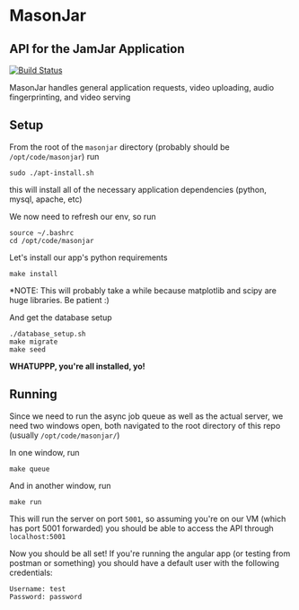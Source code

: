 # MasonJar
## API for the JamJar Application

[![Build Status](https://travis-ci.org/projectjamjar/masonjar.svg?branch=master)](https://travis-ci.org/projectjamjar/masonjar)

MasonJar handles general application requests, video uploading, audio fingerprinting, and video serving


## Setup
From the root of the `masonjar` directory (probably should be `/opt/code/masonjar`) run
```
sudo ./apt-install.sh
```
this will install all of the necessary application dependencies (python, mysql, apache, etc)

We now need to refresh our env, so run
```
source ~/.bashrc
cd /opt/code/masonjar
```

Let's install our app's python requirements
```
make install
```
*NOTE: This will probably take a while because matplotlib and scipy are huge libraries.  Be patient :)

And get the database setup
```
./database_setup.sh
make migrate
make seed
```

**WHATUPPP, you're all installed, yo!**

## Running
Since we need to run the async job queue as well as the actual server, we need two windows open, both navigated to the root directory of this repo (usually `/opt/code/masonjar/`)

In one window, run
```
make queue
```

And in another window, run
```
make run
```
This will run the server on port `5001`, so assuming you're on our VM (which has port 5001 forwarded) you should be able to access the API through `localhost:5001`


Now you should be all set!  If you're running the angular app (or testing from postman or something) you should have a default user with the following credentials:
```
Username: test
Password: password
```
